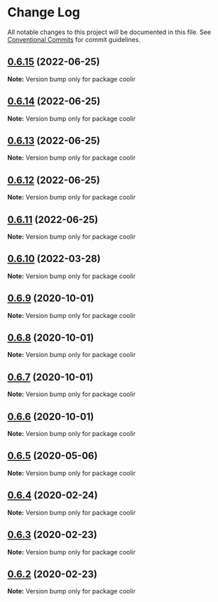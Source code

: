 # Change Log

All notable changes to this project will be documented in this file.
See [Conventional Commits](https://conventionalcommits.org) for commit guidelines.

## [0.6.15](https://github.com/coolir/coolir-cli/compare/coolir@0.6.14...coolir@0.6.15) (2022-06-25)

**Note:** Version bump only for package coolir





## [0.6.14](https://github.com/coolir/coolir-cli/compare/coolir@0.6.13...coolir@0.6.14) (2022-06-25)

**Note:** Version bump only for package coolir





## [0.6.13](https://github.com/coolir/coolir-cli/compare/coolir@0.6.12...coolir@0.6.13) (2022-06-25)

**Note:** Version bump only for package coolir





## [0.6.12](https://github.com/coolir/coolir-cli/compare/coolir@0.6.11...coolir@0.6.12) (2022-06-25)

**Note:** Version bump only for package coolir





## [0.6.11](https://github.com/coolir/coolir-cli/compare/coolir@0.6.10...coolir@0.6.11) (2022-06-25)

**Note:** Version bump only for package coolir





## [0.6.10](https://github.com/coolir/coolir-cli/compare/coolir@0.6.9...coolir@0.6.10) (2022-03-28)

**Note:** Version bump only for package coolir





## [0.6.9](https://github.com/coolir/coolir-cli/compare/coolir@0.6.8...coolir@0.6.9) (2020-10-01)

**Note:** Version bump only for package coolir





## [0.6.8](https://github.com/coolir/coolir-cli/compare/coolir@0.6.7...coolir@0.6.8) (2020-10-01)

**Note:** Version bump only for package coolir





## [0.6.7](https://github.com/coolir/coolir-cli/compare/coolir@0.6.6...coolir@0.6.7) (2020-10-01)

**Note:** Version bump only for package coolir





## [0.6.6](https://github.com/coolir/coolir-cli/compare/coolir@0.6.5...coolir@0.6.6) (2020-10-01)

**Note:** Version bump only for package coolir





## [0.6.5](https://github.com/coolir/coolir-cli/compare/coolir@0.6.4...coolir@0.6.5) (2020-05-06)

**Note:** Version bump only for package coolir





## [0.6.4](https://github.com/coolir/coolir-cli/compare/coolir@0.6.3...coolir@0.6.4) (2020-02-24)

**Note:** Version bump only for package coolir





## [0.6.3](https://github.com/coolir/coolir-cli/compare/coolir@0.6.2...coolir@0.6.3) (2020-02-23)

**Note:** Version bump only for package coolir





## [0.6.2](https://github.com/coolir/coolir-cli/compare/coolir@0.6.1...coolir@0.6.2) (2020-02-23)

**Note:** Version bump only for package coolir
